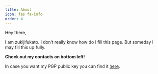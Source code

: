 ```yaml
---
title: About
icon: fas fa-info
order: 4
---
```


Hey there,

I am zukijifukato. I don't really know how do I fill this page. But someday I may fill this up fully.  

**Check out my contacts on bottom left!**  

In case you want my PGP public key you can find it [here](https://github.com/zukijifukato.gpg).